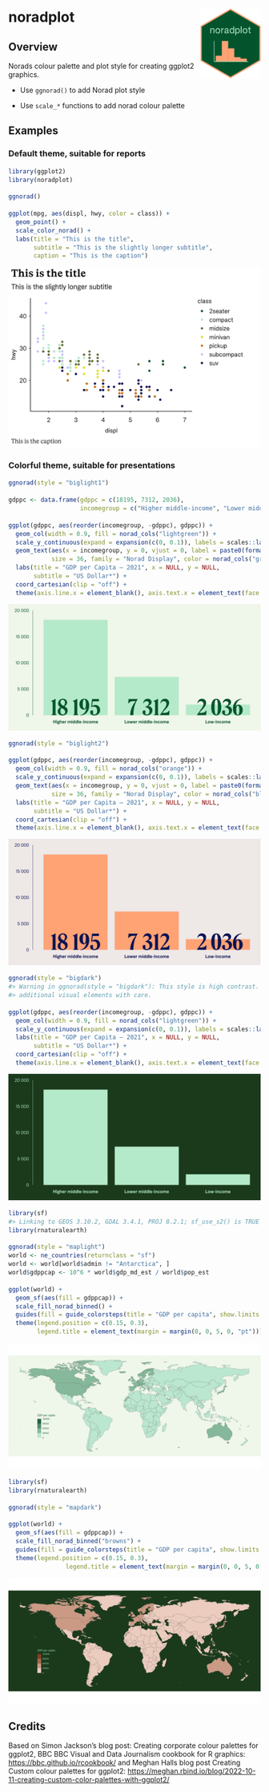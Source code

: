 
<!-- README.md is generated from README.Rmd. Please edit that file -->

# noradplot <img src="man/figures/sticker.png" align="right" width="120"/>

## Overview

Norads colour palette and plot style for creating ggplot2 graphics.

- Use `ggnorad()` to add Norad plot style

- Use `scale_*` functions to add norad colour palette

## Examples

### Default theme, suitable for reports

``` r
library(ggplot2)
library(noradplot)

ggnorad()

ggplot(mpg, aes(displ, hwy, color = class)) + 
  geom_point() +
  scale_color_norad() +
  labs(title = "This is the title",
       subtitle = "This is the slightly longer subtitle",
       caption = "This is the caption")
```

![](man/figures/README-example1-1.svg)<!-- -->

### Colorful theme, suitable for presentations

``` r
ggnorad(style = "biglight1")

gdppc <- data.frame(gdppc = c(18195, 7312, 2036),
                    incomegroup = c("Higher middle-income", "Lower middle-income", "Low-income"))

ggplot(gdppc, aes(reorder(incomegroup, -gdppc), gdppc)) + 
  geom_col(width = 0.9, fill = norad_cols("lightgreen")) +
  scale_y_continuous(expand = expansion(c(0, 0.1)), labels = scales::label_comma(big.mark = " ")) +
  geom_text(aes(x = incomegroup, y = 0, vjust = 0, label = paste0(format(round(gdppc, 1), big.mark = " "))),
            size = 36, family = "Norad Display", color = norad_cols("green")) +
  labs(title = "GDP per Capita – 2021", x = NULL, y = NULL,
       subtitle = "US Dollar*") +
  coord_cartesian(clip = "off") +
  theme(axis.line.x = element_blank(), axis.text.x = element_text(face = "bold"))
```

![](man/figures/README-example2-1.svg)<!-- -->

``` r
ggnorad(style = "biglight2")

ggplot(gdppc, aes(reorder(incomegroup, -gdppc), gdppc)) + 
  geom_col(width = 0.9, fill = norad_cols("orange")) +
  scale_y_continuous(expand = expansion(c(0, 0.1)), labels = scales::label_comma(big.mark = " ")) +
  geom_text(aes(x = incomegroup, y = 0, vjust = 0, label = paste0(format(round(gdppc, 1), big.mark = " "))),
            size = 36, family = "Norad Display", color = norad_cols("blue")) +
  labs(title = "GDP per Capita – 2021", x = NULL, y = NULL,
       subtitle = "US Dollar*") +
  coord_cartesian(clip = "off") +
  theme(axis.line.x = element_blank(), axis.text.x = element_text(face = "bold"))
```

![](man/figures/README-example3-1.svg)<!-- -->

``` r
ggnorad(style = "bigdark")
#> Warning in ggnorad(style = "bigdark"): This style is high contrast. Use
#> additional visual elements with care.

ggplot(gdppc, aes(reorder(incomegroup, -gdppc), gdppc)) + 
  geom_col(width = 0.9, fill = norad_cols("lightgreen")) +
  scale_y_continuous(expand = expansion(c(0, 0.1)), labels = scales::label_comma(big.mark = " ")) +
  labs(title = "GDP per Capita – 2021", x = NULL, y = NULL,
       subtitle = "US Dollar*") +
  coord_cartesian(clip = "off") +
  theme(axis.line.x = element_blank(), axis.text.x = element_text(face = "bold"))
```

![](man/figures/README-example4-1.svg)<!-- -->

``` r
library(sf)
#> Linking to GEOS 3.10.2, GDAL 3.4.1, PROJ 8.2.1; sf_use_s2() is TRUE
library(rnaturalearth)

ggnorad(style = "maplight")
world <- ne_countries(returnclass = "sf")
world <- world[world$admin != "Antarctica", ]
world$gdppcap <- 10^6 * world$gdp_md_est / world$pop_est

ggplot(world) + 
  geom_sf(aes(fill = gdppcap)) +
  scale_fill_norad_binned() +
  guides(fill = guide_colorsteps(title = "GDP per capita", show.limits = TRUE)) +
  theme(legend.position = c(0.15, 0.3),
        legend.title = element_text(margin = margin(0, 0, 5, 0, "pt")))
```

![](man/figures/README-example5-1.svg)<!-- -->

``` r
library(sf)
library(rnaturalearth)

ggnorad(style = "mapdark")

ggplot(world) + 
  geom_sf(aes(fill = gdppcap)) + 
  scale_fill_norad_binned("browns") +
  guides(fill = guide_colorsteps(title = "GDP per capita", show.limits = TRUE)) +
  theme(legend.position = c(0.15, 0.3),
                legend.title = element_text(margin = margin(0, 0, 5, 0, "pt")))
```

![](man/figures/README-example6-1.svg)<!-- -->

## Credits

Based on Simon Jackson’s blog post: Creating corporate colour palettes
for ggplot2, BBC BBC Visual and Data Journalism cookbook for R graphics:
<https://bbc.github.io/rcookbook/> and Meghan Halls blog post Creating
Custom colour palettes for ggplot2:
<https://meghan.rbind.io/blog/2022-10-11-creating-custom-color-palettes-with-ggplot2/>
